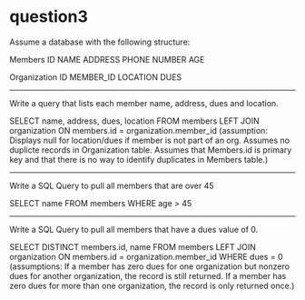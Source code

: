 # question3

Assume a database with the following structure:

Members
ID
NAME 
ADDRESS
PHONE NUMBER
AGE

Organization
ID
MEMBER_ID
LOCATION
DUES
 
-------------------------------------------------------------------------------------------------------
 
Write a query that lists each member name, address, dues and location.

SELECT name, address, dues, location FROM members LEFT JOIN organization ON members.id = organization.member_id
  (assumption: Displays null for location/dues if member is not part of an org.  Assumes no duplicte records in Organization table.  Assumes that Members.id is primary key and that there is no way to identify duplicates in Members table.)
  
-------------------------------------------------------------------------------------------------------
Write a SQL Query to pull all members that are over 45

SELECT name FROM members WHERE age > 45   

--------------------------------------------------------------------------------------------------------

Write a SQL Query to pull all members that have a dues value of 0.

SELECT DISTINCT members.id, name FROM members LEFT JOIN organization ON members.id = organization.member_id WHERE dues = 0
  (assumptions: If a member has zero dues for one organization but nonzero dues for another organization, the record is still returned.  If a member has zero dues for more than one organization, the record is only returned once.)
